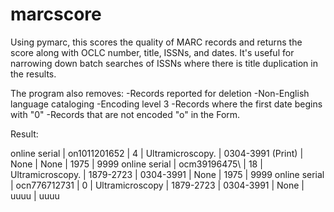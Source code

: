 # marcscore

Using pymarc, this scores the quality of MARC records and returns the score along with OCLC number, title, ISSNs, and dates. It's useful for narrowing down batch searches of ISSNs where there is title duplication in the results.

The program also removes:
-Records reported for deletion
-Non-English language cataloging
-Encoding level 3
-Records where the first date begins with "0"
-Records that are not encoded "o" in the Form.

Result:

online serial | on1011201652 | 4 | Ultramicroscopy. | 0304-3991 (Print) | None | None | 1975 | 9999
online serial | ocm39196475\ | 18 | Ultramicroscopy. | 1879-2723 | 0304-3991 | None | 1975 | 9999
online serial | ocn776712731 | 0 | Ultramicroscopy | 1879-2723 | 0304-3991 | None | uuuu | uuuu
